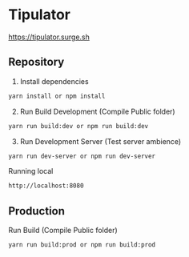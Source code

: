 ﻿# Tipulator

https://tipulator.surge.sh

## Repository

1. Install dependencies

```bash
yarn install or npm install
```

2. Run Build Development (Compile Public folder)

```bash
yarn run build:dev or npm run build:dev
```

3. Run Development Server (Test server ambience)

```bash
yarn run dev-server or npm run dev-server
```

Running local

```bash
http://localhost:8080
```

## Production

Run Build (Compile Public folder)

```bash
yarn run build:prod or npm run build:prod
```